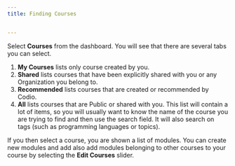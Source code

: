 ```yaml
---
title: Finding Courses


---
```



Select **Courses** from the dashboard. You will see that there are several tabs you can select.

1. **My Courses** lists only course created by you.
1. **Shared** lists courses that have been explicitly shared with you or any Organization you belong to.
1. **Recommended** lists courses that are created or recommended by Codio.
1. **All** lists courses that are Public or shared with you. This list will contain a lot of items, so you will usually want to know the name of the course you are trying to find and then use the search field. It will also search on tags (such as programming languages or topics).

If you then select a course, you are shown a list of modules. You can create new modules and add also add modules belonging to other courses to your course by selecting the **Edit Courses** slider.